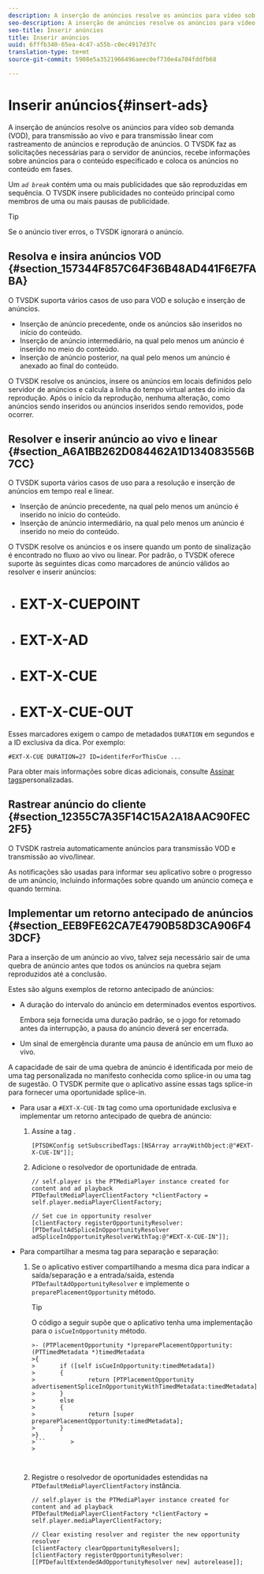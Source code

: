 ```yaml
---
description: A inserção de anúncios resolve os anúncios para vídeo sob demanda (VOD), para transmissão ao vivo e para transmissão linear com rastreamento de anúncios e reprodução de anúncios. O TVSDK faz as solicitações necessárias para o servidor de anúncios, recebe informações sobre anúncios para o conteúdo especificado e coloca os anúncios no conteúdo em fases.
seo-description: A inserção de anúncios resolve os anúncios para vídeo sob demanda (VOD), para transmissão ao vivo e para transmissão linear com rastreamento de anúncios e reprodução de anúncios. O TVSDK faz as solicitações necessárias para o servidor de anúncios, recebe informações sobre anúncios para o conteúdo especificado e coloca os anúncios no conteúdo em fases.
seo-title: Inserir anúncios
title: Inserir anúncios
uuid: 6fffb340-65ea-4c47-a55b-c0ec4917d37c
translation-type: tm+mt
source-git-commit: 5908e5a3521966496aeec0ef730e4a704fddfb68

---
```



# Inserir anúncios{#insert-ads}

A inserção de anúncios resolve os anúncios para vídeo sob demanda (VOD), para transmissão ao vivo e para transmissão linear com rastreamento de anúncios e reprodução de anúncios. O TVSDK faz as solicitações necessárias para o servidor de anúncios, recebe informações sobre anúncios para o conteúdo especificado e coloca os anúncios no conteúdo em fases.

Um *`ad break`* contém uma ou mais publicidades que são reproduzidas em sequência. O TVSDK insere publicidades no conteúdo principal como membros de uma ou mais pausas de publicidade.

>[!TIP]
>
>Se o anúncio tiver erros, o TVSDK ignorará o anúncio.

## Resolva e insira anúncios VOD {#section_157344F857C64F36B48AD441F6E7FABA}

O TVSDK suporta vários casos de uso para VOD e solução e inserção de anúncios.

* Inserção de anúncio precedente, onde os anúncios são inseridos no início do conteúdo.
* Inserção de anúncio intermediário, na qual pelo menos um anúncio é inserido no meio do conteúdo.
* Inserção de anúncio posterior, na qual pelo menos um anúncio é anexado ao final do conteúdo.

O TVSDK resolve os anúncios, insere os anúncios em locais definidos pelo servidor de anúncios e calcula a linha do tempo virtual antes do início da reprodução. Após o início da reprodução, nenhuma alteração, como anúncios sendo inseridos ou anúncios inseridos sendo removidos, pode ocorrer.

## Resolver e inserir anúncio ao vivo e linear {#section_A6A1BB262D084462A1D134083556B7CC}

O TVSDK suporta vários casos de uso para a resolução e inserção de anúncios em tempo real e linear.

* Inserção de anúncio precedente, na qual pelo menos um anúncio é inserido no início do conteúdo.
* Inserção de anúncio intermediário, na qual pelo menos um anúncio é inserido no meio do conteúdo.

O TVSDK resolve os anúncios e os insere quando um ponto de sinalização é encontrado no fluxo ao vivo ou linear. Por padrão, o TVSDK oferece suporte às seguintes dicas como marcadores de anúncio válidos ao resolver e inserir anúncios:

* # EXT-X-CUEPOINT
* # EXT-X-AD
* # EXT-X-CUE
* # EXT-X-CUE-OUT

Esses marcadores exigem o campo de metadados `DURATION` em segundos e a ID exclusiva da dica. Por exemplo:

```
#EXT-X-CUE DURATION=27 ID=identiferForThisCue ... 
```

Para obter mais informações sobre dicas adicionais, consulte [Assinar tags](../ad-insertion/c-psdk-ios-1.4-custom-tags-configure/t-psdk-ios-1.4-custom-tags-subscribe.md)personalizadas.

## Rastrear anúncio do cliente {#section_12355C7A35F14C15A2A18AAC90FEC2F5}

O TVSDK rastreia automaticamente anúncios para transmissão VOD e transmissão ao vivo/linear.

As notificações são usadas para informar seu aplicativo sobre o progresso de um anúncio, incluindo informações sobre quando um anúncio começa e quando termina.

## Implementar um retorno antecipado de anúncios {#section_EEB9FE62CA7E4790B58D3CA906F43DCF}

Para a inserção de um anúncio ao vivo, talvez seja necessário sair de uma quebra de anúncio antes que todos os anúncios na quebra sejam reproduzidos até a conclusão.

Estes são alguns exemplos de retorno antecipado de anúncios:

* A duração do intervalo do anúncio em determinados eventos esportivos.

   Embora seja fornecida uma duração padrão, se o jogo for retomado antes da interrupção, a pausa do anúncio deverá ser encerrada.
* Um sinal de emergência durante uma pausa de anúncio em um fluxo ao vivo.

A capacidade de sair de uma quebra de anúncio é identificada por meio de uma tag personalizada no manifesto conhecida como splice-in ou uma tag de sugestão. O TVSDK permite que o aplicativo assine essas tags splice-in para fornecer uma oportunidade splice-in.

* Para usar a `#EXT-X-CUE-IN` tag como uma oportunidade exclusiva e implementar um retorno antecipado de quebra de anúncio:

   1. Assine a tag .

      ```
      [PTSDKConfig setSubscribedTags:[NSArray arrayWithObject:@"#EXT-X-CUE-IN"]];
      ```

   1. Adicione o resolvedor de oportunidade de entrada.

      ```
      // self.player is the PTMediaPlayer instance created for content and ad playback 
      PTDefaultMediaPlayerClientFactory *clientFactory = self.player.mediaPlayerClientFactory; 
      
      // Set cue in opportunity resolver 
      [clientFactory registerOpportunityResolver:[PTDefaultAdSpliceInOpportunityResolver adSpliceInOpportunityResolverWithTag:@"#EXT-X-CUE-IN"]];
      ```

* Para compartilhar a mesma tag para separação e separação:

   1. Se o aplicativo estiver compartilhando a mesma dica para indicar a saída/separação e a entrada/saída, estenda `PTDefaultAdOpportunityResolver` e implemente o `preparePlacementOpportunity` método.

      >[!TIP]
      >
      >O código a seguir supõe que o aplicativo tenha uma implementação para o `isCueInOpportunity` método.
      >
      >
      >
      >
      >
      ```>
      >- (PTPlacementOpportunity *)preparePlacementOpportunity:(PTTimedMetadata *)timedMetadata 
      >{ 
      >       if ([self isCueInOpportunity:timedMetadata]) 
      >       { 
      >               return [PTPlacementOpportunity advertisementSpliceInOpportunityWithTimedMetadata:timedMetadata]; 
      >       } 
      >       else 
      >       { 
      >               return [super preparePlacementOpportunity:timedMetadata]; 
      >       } 
      >}
      >```       >
      >



   1. Registre o resolvedor de oportunidades estendidas na `PTDefaultMediaPlayerClientFactory` instância.

      ```
      // self.player is the PTMediaPlayer instance created for content and ad playback 
      PTDefaultMediaPlayerClientFactory *clientFactory = self.player.mediaPlayerClientFactory; 
      
      // Clear existing resolver and register the new opportunity resolver 
      [clientFactory clearOpportunityResolvers]; 
      [clientFactory registerOpportunityResolver:[[PTDefaultExtendedAdOpportunityResolver new] autorelease]];
      ```

